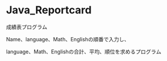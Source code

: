 # Java_Reportcard

成績表プログラム

Name、language、Math、Englishの順番で入力し、

language、Math、Englishの合計、平均、順位を求めるプログラム
